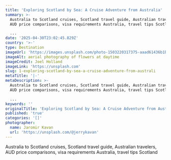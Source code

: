 ```yaml
---
title: 'Exploring Scotland by Sea: A Cruise Adventure from Australia'
summary: >-
  Australia to Scotland cruises, Scotland travel guide, Australian travelers,
  AUD price comparisons, visa requirements Australia, travel tips Scotland

  ...
date: '2025-04-30T23:02:45.829Z'
country: '>-'
type: Destination
imageUrl: 'https://images.unsplash.com/photo-1503220317375-aaad61436b1b'
imageAlt: aerial photography of flowers at daytime
imageCredit: Joel Holland
imageLink: 'https://unsplash.com'
slug: 1-exploring-scotland-by-sea-a-cruise-adventure-from-australi
metaTitle: '|-'
metaDescription: >-
  Australia to Scotland cruises, Scotland travel guide, Australian travelers,
  AUD price comparisons, visa requirements Australia, travel tips Scotland

  ...
keywords: ''
originalTitle: 'Exploring Scotland by Sea: A Cruise Adventure from Australia'
published: 'true'
categories: '[]'
photographer:
  name: Jaromir Kavan
  url: 'https://unsplash.com/@jerrykavan'
---
```







Australia to Scotland cruises, Scotland travel guide, Australian travelers, AUD price comparisons, visa requirements Australia, travel tips Scotland
